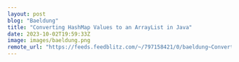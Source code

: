 ```yaml
---
layout: post
blog: "Baeldung"
title: "Converting HashMap Values to an ArrayList in Java"
date: 2023-10-02T19:59:33Z
image: images/baeldung.png
remote_url: "https://feeds.feedblitz.com/~/797158421/0/baeldung~Converting-HashMap-Values-to-an-ArrayList-in-Java"
---
```

